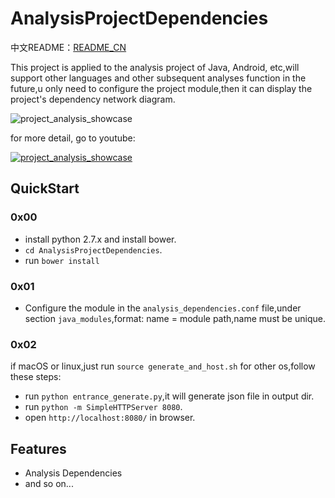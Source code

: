 # AnalysisProjectDependencies

中文README：[README_CN](https://github.com/Kyson/AnalysisProjectDependencies/blob/master/README_CN.md)

This project is applied to the analysis project of Java, Android, etc,will support other languages and other subsequent analyses function in the future,u only need to configure the project module,then it can display the project's dependency network diagram.

![project_analysis_showcase](https://raw.githubusercontent.com/Kyson/AnalysisProjectDependencies/master/ART/project_analysis_showcase.gif)

for more detail, go to youtube:

[![project_analysis_showcase](https://img.youtube.com/vi/v9Xzxle-9v0/0.jpg)](https://www.youtube.com/watch?v=v9Xzxle-9v0)

## QuickStart

### 0x00

- install python 2.7.x  and install bower.
- `cd AnalysisProjectDependencies`.
- run `bower install`

### 0x01

- Configure the module in the `analysis_dependencies.conf` file,under section `java_modules`,format: name = module path,name must be unique.

### 0x02

if macOS or linux,just run `source generate_and_host.sh`
for other os,follow these steps:

- run `python entrance_generate.py`,it will generate json file in output dir.
- run `python -m SimpleHTTPServer 8080`.
- open `http://localhost:8080/` in browser.

## Features

- Analysis Dependencies
- and so on...



